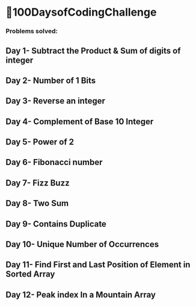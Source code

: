 <h1>🚀100DaysofCodingChallenge</h1>
<h3>Problems solved:</h3>
<h2><b>Day 1-</b> Subtract the Product & Sum of digits of integer </h2>
<h2><b>Day 2-</b> Number of 1 Bits</h2>
<h2><b>Day 3-</b> Reverse an integer</h2>
<h2><b>Day 4-</b> Complement of Base 10 Integer </h2>
<h2><b>Day 5-</b> Power of 2</h2>
<h2><b>Day 6-</b> Fibonacci number</h2>
<h2><b>Day 7-</b> Fizz Buzz</h2>
<h2><b>Day 8-</b> Two Sum</h2>
<h2><b>Day 9-</b> Contains Duplicate</h2>
<h2><b>Day 10-</b> Unique Number of Occurrences</h2>
<h2><b>Day 11-</b> Find First and Last Position of Element in Sorted Array </h2>
<h2><b>Day 12-</b> Peak index In a Mountain Array</h2>


